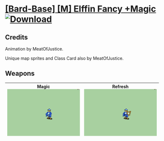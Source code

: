 # [\[Bard-Base\] \[M\] Elffin Fancy +Magic](./) [![Download](https://img.shields.io/badge/Download-Click%20Here!-red)](https://minhaskamal.github.io/DownGit/#/home?url=https://github.com/Klokinator/FE-Repo/tree/main/Battle%20Animations%2FBards%2C%20Dancers%2C%20Suppliers%2C%20Misc%2F%5BBard-Base%5D%20%5BM%5D%20Elffin%20Fancy%20%2BMagic)
## Credits

Animation by MeatOfJustice.

Unique map sprites and Class Card also by MeatOfJustice.

## Weapons

| <b>Magic</b><br/><img alt="Magic animation" src="./6.%20Magic/Magic.gif"/> | <b>Refresh</b><br/><img alt="Refresh animation" src="./8.%20Refresh/Refresh.gif"/> |
| :---: | :---: |
